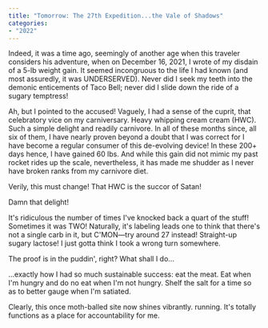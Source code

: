 ```yaml
---
title: "Tomorrow: The 27th Expedition...the Vale of Shadows"
categories:
- "2022"
---
```


Indeed, it was a time ago, seemingly of another age when this traveler considers his adventure, when on December 16, 2021, I wrote of my disdain of a 5-lb weight gain.  It seemed incongruous to the life I had known (and most assuredly, it was UNDERSERVED).  Never did I seek my teeth into the demonic enticements of Taco Bell; never did I slide down the ride of a sugary temptress! 

Ah, but I pointed to the accused!  Vaguely, I had a sense of the cuprit, that celebratory vice on my carniversary.  Heavy whipping cream cream (HWC).  Such a simple delight and readily carnivore.  In all of these months since, all six of them, I have nearly proven beyond a doubt that I was correct for I have become a regular consumer of this de-evolving device! In these 200+ days hence, I have gained 60 lbs.  And while this gain did not mimic my past rocket rides up the scale, nevertheless, it has made me shudder as I never have broken ranks from my carnivore diet. 

Verily, this must change!  That HWC is the succor of Satan!  

Damn that delight!  

It's ridiculous the number of times I've knocked back a quart of the stuff!  Sometimes it was TWO!  Naturally, it's labeling leads one to think that there's not a single carb in it, but C'MON—try around 27 instead!  Straight-up sugary lactose!  I just gotta think I took a wrong turn somewhere.

The proof is in the puddin', right? What shall I do... 

...exactly how I had so much sustainable success: eat the meat.  Eat when I'm hungry and do no eat when I'm not hungry.  Shelf the salt for a time so as to better gauge when I'm satiated. 

Clearly, this once moth-balled site now shines vibrantly. running.  It's totally functions as a place for accountability for me.



